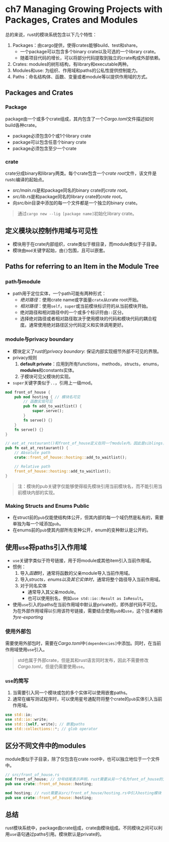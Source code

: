 # ch7 Managing Growing Projects with Packages, Crates and Modules

总的来说，rust的模块系统包含以下几个特性：

1. Packages：由cargo提供，使得crates能够build、test和share。
    + 一个package可以包含多个binary crate以及可选的一个library crate。
    + 随着项目代码的增长，可以将部分代码提取到独立的crate构成外部依赖。
2. Crates: modules的树形结构，有library和executable两种。
3. Modules和use: 为组织、作用域和paths的公私性提供控制能力。
4. Paths：命名结构体、函数、变量或者module等以提供作用域的方式。

## Packages and Crates

### Package

package由一个或多个crate组成，其内包含了一个*Cargo.toml*文件描述如何build各种crate。

+ package必须包含0个或1个library crate
+ package可以包含任意个binary crate
+ package必须包含至少一个crate

### crate

crate分成binary和library两类。每个crate包含一个*crate root*文件，该文件是rustc编译的起始点。

+ *src/main.rs*是和package同名的binary crate的*crate root*。
+ *src/lib.rs*是和package同名的library crate的*crate root*。
+ 向*src/bin*目录中添加的每一个文件都是一个独立的binary crate。

> 通过`cargo new --lig [package name]`初始化library crate。

## 定义模块以控制作用域与可见性

+ 模块用于在crate内部组织，crate类似于根目录，而module类似于子目录。
+ 模块由`mod`关键字起始，由`{}`包围，且可以嵌套。

## Paths for referring to an Item in the Module Tree

### path与module

+ path用于定位实体，一个path可能有两种形式：
    + *绝对路径*：使用crate name或字面量`crate`从crate root开始。
    + *相对路径*：使用`self`，`super`或当前模块标识符的从当前模块开始。
    + 绝对路径和相对路径中的一个或多个标识符由`::`区分。
    + 选择绝对路径或者相对路径取决于使用模块的代码和模块代码的耦合程度。通常使用绝对路径区分代码定义和实体调用更好。

### module与privacy boundary

+ 模块定义了rust的*privacy boundary*: 保证内部实现细节外部不可见的界限。
+ privacy规则
    1. **default private**：应用到所有functions，methods，structs，enums，**modules**和constants实体。
    2. 子模块可见父模块的实现。
+ `super`关键字类似于`..`，引用上一级mod。

```rust
mod front_of_house {
    pub mod hosting { // 模块名可见
        // 函数实现可见
        pub fn add_to_waitlist() {
            super.serve();
        } 
        fn serve() {}
    }
    fn serve() {}
}

// eat_at_restaurant()和front_of_house定义在同一个module内，因此是siblings，所以可以互相访问。
pub fn eat_at_restaurant() {
    // Absolute path
    crate::front_of_house::hosting::add_to_waitlist();

    // Relative path
    front_of_house::hosting::add_to_waitlist();
}
```

> 注：模块的pub关键字仅能够使得祖先模块引用当前模块名，而不能引用当前模块内部的实现。

### Making Structs and Enums Public

+ 在struct前的`pub`仅能使结构体公开，但其内部的每一个域仍然是私有的，需要单独为每一个域添加`pub`。
+ 在enums前的`pub`使其内部所有变种公开，enum的变种默认是公开的。

## 使用`use`将paths引入作用域

+ `use`关键字类似于符号链接，用于将module或其他item引入当前作用域。
+ 惯例：
    1. 导入*函数*时，通常将函数的父亲module导入当前作用域。
    2. 导入*structs，enums以及其它实体时*，通常将整个路径导入当前作用域。
    3. 对于同名实体
        + 通常导入其父亲module。
        + 也可以使用别名，例如`use std::io::Result as IoResult`。
+ 使用`use`引入的paths在当前作用域中默认是private的，即外部代码不可见。为在外部作用域得以引用该符号链接，需要结合使用`pub`和`use`，这个技术被称为*re-exporting*

### 使用外部包

需要使用外部包时，需要在*Cargo.toml*中`[dependencies]`中添加。同时，在当前作用域使用`use`引入。

> std也属于外部crate，但是其和rust语言同时发布，因此不需要修改*Cargo.toml*，但是仍需要使用`use`。

### `use`的简写

1. 当需要引入同一个模块或包的多个实体可以使用嵌套paths。
2. 通常在编写测试程序时，可以使用星号通配符将整个crate的`pub`实体引入当前作用域。

```rust
use std::io;
use std::io::write;
use std::{self, write}; // 嵌套paths
use std::collections::*; // glob operator
```

## 区分不同文件中的modules

module类似于子目录，除了仅包含在crate root中，也可以独立地位于一个文件中。

```rust
// src/front_of_house.rs
mod front_of_house; // 分号结尾表示声明，rust需要从另一个名为font_of_house的文件中引入模块
pub use crate::front_of_house::hosting;
```

```rust
mod hosting; // rust需要从src/front_of_house/hosting.rs中引入hosting模块
pub use crate::front_of_house::hosting;
```

## 总结

rust模块系统中，package由crate组成，crate由模块组成。不同模块之间可以利用`use`语句通过paths引用。模块默认是private的。
